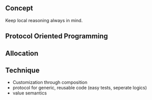 
## Concept

Keep local reasoning always in mind.

## Protocol Oriented Programming

## Allocation

## Technique

- Customization through composition
- protocol for generic, reusable code (easy tests, seperate logics)
- value semantics